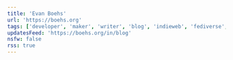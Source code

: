 ```yaml
---
title: 'Evan Boehs'
url: 'https://boehs.org'
tags: ['developer', 'maker', 'writer', 'blog', 'indieweb', 'fediverse', '11ty']
updatesFeed: 'https://boehs.org/in/blog'
nsfw: false
rss: true
---
```

